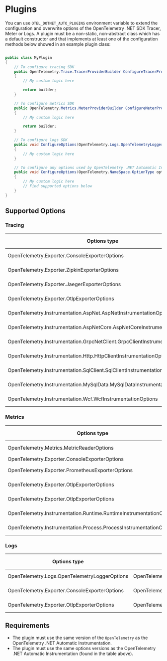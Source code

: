 # Plugins

You can use `OTEL_DOTNET_AUTO_PLUGINS` environment variable to extend the
configuration and overwrite options of the OpenTelemetry .NET SDK Tracer, Meter or
Logs. A plugin must be a non-static, non-abstract class which has a default constructor
and that implements at least one of the configuration methods below showed
in an example plugin class:

```csharp

public class MyPlugin 
{
    // To configure tracing SDK
    public OpenTelemetry.Trace.TracerProviderBuilder ConfigureTracerProvider(OpenTelemetry.Trace.TracerProviderBuilder builder)
    {
        // My custom logic here

        return builder;
    }

    // To configure metrics SDK
    public OpenTelemetry.Metrics.MeterProviderBuilder ConfigureMeterProvider(OpenTelemetry.Metrics.MeterProviderBuilder builder)
    {
        // My custom logic here

        return builder;
    }

    // To configure logs SDK
    public void ConfigureOptions(OpenTelemetry.Logs.OpenTelemetryLoggerOptions options)
    {
        // My custom logic here
    }

    // To configure any options used by OpenTelemetry .NET Automatic Instrumentation
    public void ConfigureOptions(OpenTelemetry.NameSpace.OptionType options)
    {
        // My custom logic here
        // Find supported options below
    }
}
```

## Supported Options

### Tracing

| Options type                                                                 | NuGet package                                | NuGet version |
|------------------------------------------------------------------------------|----------------------------------------------|---------------|
| OpenTelemetry.Exporter.ConsoleExporterOptions                                | OpenTelemetry.Exporter.Console               | 1.4.0-beta.3  |
| OpenTelemetry.Exporter.ZipkinExporterOptions                                 | OpenTelemetry.Exporter.Zipkin                | 1.4.0-beta.3  |
| OpenTelemetry.Exporter.JaegerExporterOptions                                 | OpenTelemetry.Exporter.Jaeger                | 1.4.0-beta.3  |
| OpenTelemetry.Exporter.OtlpExporterOptions                                   | OpenTelemetry.Exporter.OpenTelemetryProtocol | 1.4.0-beta.3  |
| OpenTelemetry.Instrumentation.AspNet.AspNetInstrumentationOptions            | OpenTelemetry.Instrumentation.AspNet         | 1.0.0-rc9.7   |
| OpenTelemetry.Instrumentation.AspNetCore.AspNetCoreInstrumentationOptions    | OpenTelemetry.Instrumentation.AspNetCore     | 1.0.0-rc9.9   |
| OpenTelemetry.Instrumentation.GrpcNetClient.GrpcClientInstrumentationOptions | OpenTelemetry.Instrumentation.GrpcNetClient  | 1.0.0-rc9.9   |
| OpenTelemetry.Instrumentation.Http.HttpClientInstrumentationOptions          | OpenTelemetry.Instrumentation.Http           | 1.0.0-rc9.9   |
| OpenTelemetry.Instrumentation.SqlClient.SqlClientInstrumentationOptions      | OpenTelemetry.Instrumentation.SqlClient      | 1.0.0-rc9.9   |
| OpenTelemetry.Instrumentation.MySqlData.MySqlDataInstrumentationOptions      | OpenTelemetry.Instrumentation.MySqlData      | 1.0.0-beta.4  |
| OpenTelemetry.Instrumentation.Wcf.WcfInstrumentationOptions                  | OpenTelemetry.Instrumentation.Wcf            | 1.0.0-rc7     |

### Metrics

| Options type                                                        | NuGet package                                  | NuGet version |
|---------------------------------------------------------------------|------------------------------------------------|---------------|
| OpenTelemetry.Metrics.MetricReaderOptions                           | OpenTelemetry                                  | 1.4.0-beta.3  |
| OpenTelemetry.Exporter.ConsoleExporterOptions                       | OpenTelemetry.Exporter.Console                 | 1.3.1         |
| OpenTelemetry.Exporter.PrometheusExporterOptions                    | OpenTelemetry.Exporter.Prometheus.HttpListener | 1.4.0-beta.3  |
| OpenTelemetry.Exporter.OtlpExporterOptions                          | OpenTelemetry.Exporter.OpenTelemetryProtocol   | 1.4.0-beta.3  |
| OpenTelemetry.Exporter.OtlpExporterOptions                          | OpenTelemetry.Exporter.OpenTelemetryProtocol   | 1.4.0-beta.3  |
| OpenTelemetry.Instrumentation.Runtime.RuntimeInstrumentationOptions | OpenTelemetry.Instrumentation.Runtime          | 1.1.0-beta.1  |
| OpenTelemetry.Instrumentation.Process.ProcessInstrumentationOptions | OpenTelemetry.Instrumentation.Process          | 1.0.0-alpha.2 |

### Logs

| Options type                                  | NuGet package                                | NuGet version |
|-----------------------------------------------|----------------------------------------------|---------------|
| OpenTelemetry.Logs.OpenTelemetryLoggerOptions | OpenTelemetry                                | 1.4.0-beta.3  |
| OpenTelemetry.Exporter.ConsoleExporterOptions | OpenTelemetry.Exporter.Console               | 1.4.0-beta.3  |
| OpenTelemetry.Exporter.OtlpExporterOptions    | OpenTelemetry.Exporter.OpenTelemetryProtocol | 1.4.0-beta.3  |

## Requirements

* The plugin must use the same version of the `OpenTelemetry` as the
OpenTelemetry .NET Automatic Instrumentation.
* The plugin must use the same options versions as the
OpenTelemetry .NET Automatic Instrumentation (found in the table above).
